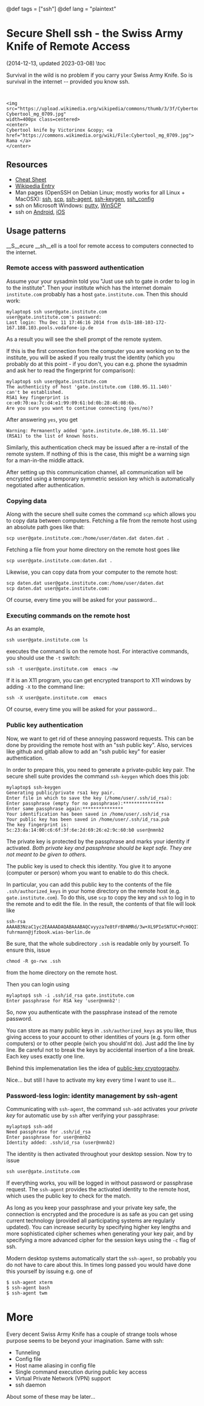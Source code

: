 @def tags = ["ssh"]
@def lang = "plaintext"

# Secure Shell ssh - the Swiss Army Knife of Remote Access

(2014-12-13, updated 2023-03-08)
\toc

Survival in the wild is no problem if you carry your Swiss Army Knife.
So is survival in the internet -- provided you know ssh.

<!-- more -->


~~~


<img src="https://upload.wikimedia.org/wikipedia/commons/thumb/3/3f/Cybertool_mg_0709.jpg/1024px-Cybertool_mg_0709.jpg"
width=400px class=centered>
<center>
Cybertool knife by Victorinox &copy; <a href="https://commons.wikimedia.org/wiki/File:Cybertool_mg_0709.jpg"> Rama </a>
</center>
~~~

## Resources



- [Cheat Sheet](http://www.cheat-sheets.org/saved-copy/OpenSSH_quickref.pdf)
- [Wikipedia Entry](http://en.wikipedia.org/wiki/Secure_Shell)
- Man pages  (OpenSSH on Debian Linux; mostly works for all Linux + MacOSX): [ssh](https://manpages.debian.org/bullseye/openssh-client/ssh.1.en.html), [scp](https://manpages.debian.org/bullseye/openssh-client/scp.1.en.html), [ssh-agent](https://manpages.debian.org/bullseye/openssh-client/ssh-agent.1.en.html), [ssh-keygen](https://manpages.debian.org/bullseye/openssh-client/ssh-keygen.1.en.html), [ssh_config](https://manpages.debian.org/bullseye/openssh-client/ssh_config.5.en.html)
- ssh on Microsoft Windows: [putty](http://www.putty.org/), [WinSCP](http://winscp.net)
- ssh on [Android](https://play.google.com/store/apps/details?id=com.sonelli.juicessh),
  [iOS](https://itunes.apple.com/de/app/serverauditor-ssh-shell-console/id549039908)

## Usage patterns

__S__ecure __sh__ell is a tool for remote access to computers connected to the
internet.

### Remote access with password authentication

Assume your your sysadmin  told you "Just use ssh to  gate in order to
log in to the institute".  Then  your institute which has the internet
domain `institute.com` probably has  a host `gate.institute.com`. Then
this should work:

```plaintext
mylaptop$ ssh user@gate.institute.com
user@gate.institute.com's password: 
Last login: Thu Dec 11 17:46:16 2014 from dslb-188-103-172-167.188.103.pools.vodafone-ip.de
```

As a result  you will see the  shell prompt of the  remote system.

If this is  the first connection from the computer  you are working on
to the institute,  you will be asked if you  really trust the identity
(which you  probably do  at this point  - if you  don't, you  can e.g.
phone  the  sysadmin   and  ask  her  to  read   the  fingerprint  for
comparison):

```
mylaptop$ ssh user@gate.institute.com
The authenticity of host 'gate.institute.com (180.95.11.140)' 
can't be established.
RSA1 key fingerprint is ce:e0:70:ea:7c:d4:e1:99:09:61:bd:0b:28:46:08:6b.
Are you sure you want to continue connecting (yes/no)?
```

After answering `yes`, you get

```
Warning: Permanently added 'gate.institute.de,180.95.11.140' 
(RSA1) to the list of known hosts.
```

Similarly, this authentication check may  be issued after a re-install
of the remote system. If nothing of  this is the case, this might be a
warning sign for a man-in-the middle attack.

After setting up this communication channel, all communication will be
encrypted   using  a   temporary  symmetric   session  key   which  is
automatically negotiated after authentication.

### Copying data

Along with the secure shell suite comes the command `scp` which allows
you to copy  data between computers.  Fetching a file  from the remote
host using an absolute path goes like that:

```
scp user@gate.institute.com:/home/user/daten.dat daten.dat .
```

Fetching a file  from your home directory on the remote host goes like

```
scp user@gate.institute.com:daten.dat .
```

Likewise, you can copy data from your computer to the remote host:

```
scp daten.dat user@gate.institute.com:/home/user/daten.dat
scp daten.dat user@gate.institute.com:
```

Of course, every time you will be asked for your password...

### Executing commands on the remote host

As an example,

```
ssh user@gate.institute.com ls
```

executes the command ls on the remote host.
For interactive commands, you should use the `-t` switch:

```
ssh -t user@gate.institute.com  emacs -nw
```


If it is an X11 program, you can get encrypted transport
to X11 windows by adding `-X` to  the command line:

```
ssh -X user@gate.institute.com  emacs
```

Of course, every time you will be asked for your password...


### Public key authentication

Now, we want to get rid of these annoying password requests. This can be done by providing 
the remote host with an "ssh public key". Also, services like github and gitlab allow to add an "ssh public key" for easier authentication.


In order to prepare this, you need to generate a private-public key pair. The secure shell suite provides
the command `ssh-keygen` which does this job:

```
mylaptop$ ssh-keygen
Generating public/private rsa1 key pair.
Enter file in which to save the key (/home/user/.ssh/id_rsa):
Enter passphrase (empty for no passphrase):*************** 
Enter same passphrase again:***************
Your identification has been saved in /home/user/.ssh/id_rsa
Your public key has been saved in /home/user/.ssh/id_rsa.pub
The key fingerprint is:
5c:23:da:14:00:c6:6f:3f:6e:2d:69:26:e2:9c:60:b0 user@nmnb2
```

The private key is protected by the passphrase and marks your identity
if  activated.   _Both private  key  and  passphrase should  be  kept
safe. They are not meant to be given to others._

The public key is  used to check this identity. You  give it to anyone
(computer or person) whom you want to enable to do this check.

In particular, you can add this public  key to the contents of the file
`.ssh/authorized_keys`  in  your home  directory  on  the remote  host
(e.g. `gate.institute.com`).  To do this, use `scp` to copy the key and
`ssh` to log in to the remote and to edit the file. In the result, the contents
of that file will look like

```
ssh-rsa AAAAB3NzaC1yc2EAAAADAQABAAABAQCvyyza7e8tFrBhNMRd/3w+XL9PIeSNTUC+PcHOQI7kcfk4oTDnfysTkPleM3fM+r588sDRWKa7eivLoZ7NCF3EgMd0HUUVHjWbWZgF7KXylu4dcsDMvANH5BlgWysFqxzaTzy8CX8E03NYSkn5kqzgtnkIm+Z/QzLd4mq48oG9Ns3uPlhU4Wf2XGEqV/6EtLvHgAG/PtUP1kofO74oit2d8BH3fkU0UCMBlZqVCAoefFnR4qg3c18McK3dGhM741dpopeD3E+zaJ55AS9nIZFdbkOZNsrQR+FbzmwkqQDwQ060De5XijqdU3VD64xxHeQeFtgHG/LqAOCaUTzVtKzx fuhrmann@jfzbook.wias-berlin.de
```

Be  sure, that  the  whole  subdirectory `.ssh`  is  readable only  by
yourself. To ensure this, issue

```
chmod -R go-rwx .ssh
```

from the home directory on the remote host.

Then you can login using

```
mylaptop$ ssh -i .ssh/id_rsa gate.institute.com
Enter passphrase for RSA key 'user@nmnb2': 
```

So, now  you authenticate  with the passphrase  instead of  the remote
password.

You can  store as  many public keys  in `.ssh/authorized_keys`  as you
like, thus giving access to your  account to other identities of yours
(e.g. form  other computers)  or to other  people (wich  you should'nt
do).  Just add the line by line.   Be careful not to break the keys by
accidental insertion of a line break. Each key uses exactly one line.

Behind this implemenatation lies the idea of [public-key  cryptography](https://en.wikipedia.org/wiki/Public-key_cryptography).

Nice...  but still I have to activate my key every time I want to use it...


### Password-less login: identity management by ssh-agent

Communicating with  `ssh-agent`, the command `ssh-add`  activates your
*private  key*  for  automatic  use  by  `ssh`  after  verifying  your
passphrase:

```
mylaptop$ ssh-add
Need passphrase for .ssh/id_rsa
Enter passphrase for user@nmnb2 
Identity added: .ssh/id_rsa (user@nmnb2)
```

The identity is then activated throughout your desktop session.
Now try to issue

```
ssh user@gate.institute.com
```

If  everything  works, you  will  be  logged  in without  password  or
passphrase request.   The `ssh-agent` provides the  activated identity
to the remote host, which uses the public key to check for the match.

As long  as you keep  your passphrase and  your private key  safe, the
connection is  encrypted and the procedure  is as safe as  you can get
using  current  technology  (provided all  participating  systems  are
regularly updated).   You can increase security  by specifying higher
key lengths and more sophisticated cipher schemes when generating your
key pair,  and by specifying  a more  advanced cipher for  the session
keys using the `-c` flag of ssh.

Modern  desktop  systems  automatically   start  the  `ssh-agent`,  so
probably you do not have to care  about this. In times long passed you
would have done this yourself by issuing e.g. one of

```
$ ssh-agent xterm
$ ssh-agent bash
$ ssh-agent twm
```
	


# More

Every decent Swiss Army Knife has a couple of strange tools whose purpose
seems to be beyond your imagination. Same with  ssh:

- Tunneling
- Config file
- Host name aliasing in config file
- Single command execution during public key access
- Virtual Private Network (VPN) support
- ssh daemon

About some of these may be later...



